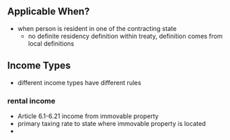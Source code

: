 ##  Applicable When?
- when person is resident in one of the contracting state
	- no definite residency definition within treaty, definition comes from local definitions
## Income Types
- different income types have different rules
### rental income
- Article 6.1-6.21 income from immovable property
- primary taxing rate to state where immovable property is located
- 